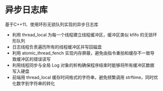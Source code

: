 # 异步日志库
基于C++11、使用环形无锁队列实现的异步日志库

- 利用 thread_local 为每一个线程建立线程缓冲区，缓冲区类似 kfifo 的无锁环形队列
- 日志线程负责遍历所有的线程缓冲区并写回磁盘
- 利用 atomic_thread_fench 实现内存屏蔽，避免由指令重拍和缓存不一致导致缓冲区的错误读写
- 利用线程同步与全局 Log 对象的析构确保程序结束时能够将所有缓冲区数据写入硬盘
- 前端用 thread_local 缓存时间格式的字符串，避免频繁调用 strftime，同时优化数字到字符串的转化
